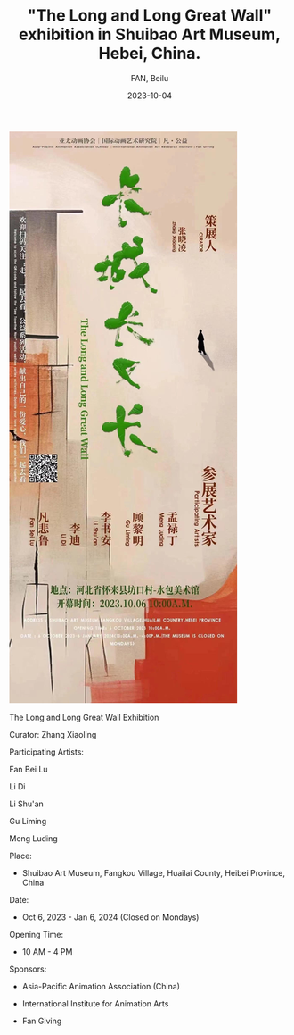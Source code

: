 ﻿---
layout: post
read_time: true
show_date: true
title: "\"The Long and Long Great Wall\" exhibition in Shuibao Art Museum, Hebei, China."
date: 2023-10-04
img: posts/20231004/p1.jpg
tags: [Exhibition, Art, Fan Giving]
category: Event
author: FAN, Beilu
description: "The Long and Long Great Wall exhibition."
---

![image](./assets/img/posts/20231004/p1.jpg)

The Long and Long Great Wall Exhibition

Curator: Zhang Xiaoling

Participating Artists:

Fan Bei Lu

Li Di

Li Shu'an

Gu Liming

Meng Luding

Place: 
* Shuibao Art Museum, Fangkou Village, Huailai County, Heibei Province, China

Date: 
* Oct 6, 2023 - Jan 6, 2024 (Closed on Mondays)

Opening Time: 
* 10 AM - 4 PM 

Sponsors: 

* Asia-Pacific Animation Association (China)

* International Institute for Animation Arts

* Fan Giving


